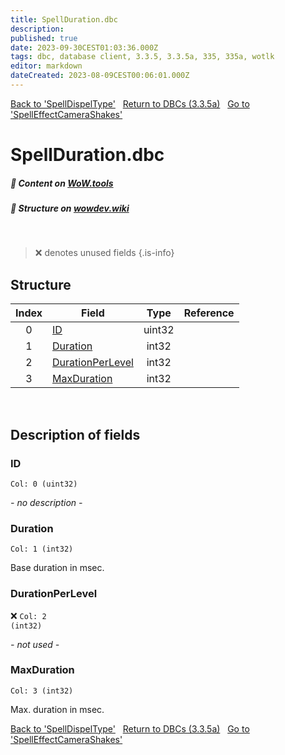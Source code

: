 ```yaml
---
title: SpellDuration.dbc
description:
published: true
date: 2023-09-30CEST01:03:36.000Z
tags: dbc, database client, 3.3.5, 3.3.5a, 335, 335a, wotlk
editor: markdown
dateCreated: 2023-08-09CEST00:06:01.000Z
---
```

<a href="https://trinitycore.info/files/DBC/335/spelldispeltype" class="mt-5 v-btn v-btn--depressed v-btn--flat v-btn--outlined theme--light v-size--default darkblue--text text--lighten-3"><span class="v-btn__content"><i aria-hidden="true" class="v-icon notranslate v-icon--left mdi mdi-arrow-left theme--light"></i><span>Back to 'SpellDispelType'</span></span></a>&nbsp;&nbsp;&nbsp;<a href="https://trinitycore.info/files/DBC/335/DBC" class="mt-5 v-btn v-btn--depressed v-btn--flat v-btn--outlined theme--light v-size--default darkblue--text text--lighten-3"><span class="v-btn__content"><i aria-hidden="true" class="v-icon notranslate v-icon--left mdi mdi-home-outline theme--light"></i><span>Return to DBCs (3.3.5a)</span></span></a>&nbsp;&nbsp;&nbsp;<a href="https://trinitycore.info/files/DBC/335/spelleffectcamerashakes" class="mt-5 v-btn v-btn--depressed v-btn--flat v-btn--outlined theme--light v-size--default darkblue--text text--lighten-3"><span class="v-btn__content"><span>Go to 'SpellEffectCameraShakes'</span><i aria-hidden="true" class="v-icon notranslate v-icon--right mdi mdi-arrow-right theme--light"></i></span></a>

# SpellDuration.dbc
##### :open_book: Content on [WoW.tools](https://wow.tools/dbc/?dbc=spellduration&build=3.3.5.12340)
##### :pencil: Structure on [wowdev.wiki](https://wowdev.wiki/DB/SpellDuration)
&nbsp;

> :x: denotes unused fields
{.is-info}


## Structure

| Index | Field | Type | Reference |
| :---: | --- | :---: | --- |
| 0 | [ID](#id) | uint32 |  |
| 1 | [Duration](#duration) | int32 |  |
| 2 | [DurationPerLevel](#durationperlevel) | int32 |  |
| 3 | [MaxDuration](#maxduration) | int32 |  |
&nbsp;
## Description of fields

### ID
<code>Col: 0 (uint32)</code>

*- no description -*
&nbsp;

### Duration
<code>Col: 1 (int32)</code>

Base duration in msec.
&nbsp;

### DurationPerLevel
:x: <code>Col: 2 (int32)</code>

*- not used -*
&nbsp;

### MaxDuration
<code>Col: 3 (int32)</code>

Max. duration in msec.
&nbsp;

<a href="https://trinitycore.info/files/DBC/335/spelldispeltype" class="mt-5 v-btn v-btn--depressed v-btn--flat v-btn--outlined theme--light v-size--default darkblue--text text--lighten-3"><span class="v-btn__content"><i aria-hidden="true" class="v-icon notranslate v-icon--left mdi mdi-arrow-left theme--light"></i><span>Back to 'SpellDispelType'</span></span></a>&nbsp;&nbsp;&nbsp;<a href="https://trinitycore.info/files/DBC/335/DBC" class="mt-5 v-btn v-btn--depressed v-btn--flat v-btn--outlined theme--light v-size--default darkblue--text text--lighten-3"><span class="v-btn__content"><i aria-hidden="true" class="v-icon notranslate v-icon--left mdi mdi-home-outline theme--light"></i><span>Return to DBCs (3.3.5a)</span></span></a>&nbsp;&nbsp;&nbsp;<a href="https://trinitycore.info/files/DBC/335/spelleffectcamerashakes" class="mt-5 v-btn v-btn--depressed v-btn--flat v-btn--outlined theme--light v-size--default darkblue--text text--lighten-3"><span class="v-btn__content"><span>Go to 'SpellEffectCameraShakes'</span><i aria-hidden="true" class="v-icon notranslate v-icon--right mdi mdi-arrow-right theme--light"></i></span></a>
